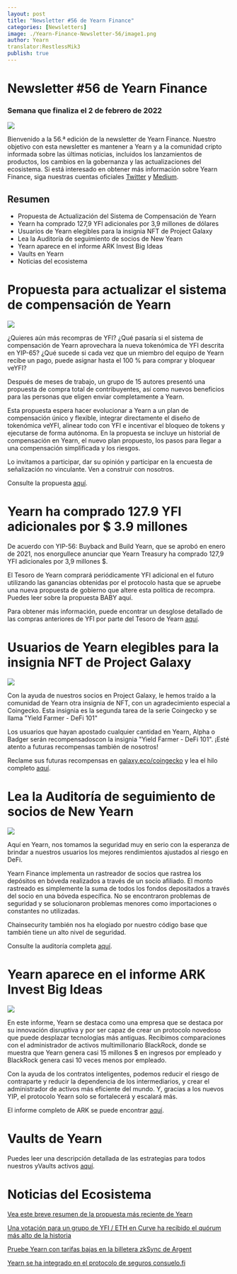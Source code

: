 ```yaml
---
layout: post
title: "Newsletter #56 de Yearn Finance"
categories: [Newsletters]
image: ./Yearn-Finance-Newsletter-56/image1.png
author: Yearn
translator:RestlessMik3
publish: true
---
```


# Newsletter #56 de Yearn Finance

### Semana que finaliza el 2 de febrero de 2022

![](image1.png)

Bienvenido a la 56.ª edición de la newsletter de Yearn Finance. Nuestro objetivo con esta newsletter es mantener a Yearn y a la comunidad cripto informada 
sobre las últimas noticias, incluidos los lanzamientos de productos, los cambios en la gobernanza y las actualizaciones del ecosistema. 
Si está interesado en obtener más información sobre Yearn Finance, siga nuestras cuentas oficiales [Twitter](https://twitter.com/iearnfinance) y [Medium](https://medium.com/iearn).

## Resumen

- Propuesta de Actualización del Sistema de Compensación de Yearn
- Yearn ha comprado 127,9 YFI adicionales por 3,9 millones de dólares
- Usuarios de Yearn elegibles para la insignia NFT de Project Galaxy
- Lea la Auditoría de seguimiento de socios de New Yearn
- Yearn aparece en el informe ARK Invest Big Ideas
- Vaults en Yearn
- Noticias del ecosistema

# Propuesta para actualizar el sistema de compensación de Yearn

![](image2.png)

¿Quieres aún más recompras de YFI? ¿Qué pasaría si el sistema de compensación de Yearn aprovechara la nueva tokenómica de YFI descrita en YIP-65? ¿Qué sucede si cada vez que un miembro del equipo de Yearn recibe un pago, puede asignar hasta el 100 % para comprar y bloquear veYFI?

Después de meses de trabajo, un grupo de 15 autores presentó una propuesta de compra total de contribuyentes, así como nuevos beneficios para las personas que eligen enviar completamente a Yearn.

Esta propuesta espera hacer evolucionar a Yearn a un plan de compensación único y flexible, integrar directamente el diseño de tokenómica veYFI, alinear todo con YFI e incentivar el bloqueo de tokens y ejecutarse de forma autónoma. En la propuesta se incluye un historial de compensación en Yearn, el nuevo plan propuesto, los pasos para llegar a una compensación simplificada y los riesgos.

Lo invitamos a participar, dar su opinión y participar en la encuesta de señalización no vinculante. Ven a construir con nosotros.

Consulte la propuesta [aquí](https://gov.yearn.finance/t/proposal-streamlining-contributor-compensation/12247).

# Yearn ha comprado 127.9 YFI adicionales por $ 3.9 millones

De acuerdo con YIP-56: Buyback and Build Yearn, que se aprobó en enero de 2021, nos enorgullece anunciar que Yearn Treasury ha comprado 127,9 YFI adicionales por 3,9 millones $.

El Tesoro de Yearn comprará periódicamente YFI adicional en el futuro utilizando las ganancias obtenidas por el protocolo hasta que se apruebe una nueva propuesta de gobierno que altere esta política de recompra. Puedes leer sobre la propuesta BABY aquí.

Para obtener más información, puede encontrar un desglose detallado de las compras anteriores de YFI por parte del Tesoro de Yearn [aquí](https://gov.yearn.finance/t/yfi-buyback-auctions/10491/3).

# Usuarios de Yearn elegibles para la insignia NFT de Project Galaxy

![](image3.png)

Con la ayuda de nuestros socios en Project Galaxy, le hemos traído a la comunidad de Yearn otra insignia de NFT, con un agradecimiento especial a Coingecko. Esta insignia es la segunda tarea de la serie Coingecko y se llama "Yield Farmer - DeFi 101"

Los usuarios que hayan apostado cualquier cantidad en Yearn, Alpha o Badger serán recompensadoscon  la insignia "Yield Farmer - DeFi 101". ¡Esté atento a futuras recompensas también de nosotros!

Reclame sus futuras recompensas en [galaxy.eco/coingecko](https://twitter.com/ProjectGalaxyHQ/status/1487048124182921220?s=20&t=Z5Z2328-bsM-BNCp9d1KAA) y lea el hilo completo [aquí](https://twitter.com/ProjectGalaxyHQ/status/1487048124182921220?s=20&t=Z5Z2328-bsM-BNCp9d1KAA).


# Lea la Auditoría de seguimiento de socios de New Yearn

![](image4.png)

Aquí en Yearn, nos tomamos la seguridad muy en serio con la esperanza de brindar a nuestros usuarios los mejores rendimientos ajustados al riesgo en DeFi.

Yearn Finance implementa un rastreador de socios que rastrea los depósitos en bóveda realizados a través de un socio afiliado. El monto rastreado es simplemente la suma de todos los fondos depositados a través del socio en una bóveda específica. No se encontraron problemas de seguridad y se solucionaron problemas menores como importaciones o constantes no utilizadas.

Chainsecurity también nos ha elogiado por nuestro código base que también tiene un alto nivel de seguridad.

Consulte la auditoría completa [aquí](https://chainsecurity.com/security-audit/yearn-finance-partner-tracker/).

# Yearn aparece en el informe ARK Invest Big Ideas

![](image5.png)

En este informe, Yearn se destaca como una empresa que se destaca por su innovación disruptiva y por ser capaz de crear un protocolo novedoso que puede desplazar tecnologías más antiguas. Recibimos comparaciones con el administrador de activos multimillonario BlackRock, donde se muestra que Yearn genera casi 15 millones $ en ingresos por empleado y BlackRock genera casi 10 veces menos por empleado.

Con la ayuda de los contratos inteligentes, podemos reducir el riesgo de contraparte y reducir la dependencia de los intermediarios, y crear el administrador de activos más eficiente del mundo. Y, gracias a los nuevos YIP, el protocolo Yearn solo se fortalecerá y escalará más.

El informe completo de ARK se puede encontrar [aquí](https://research.ark-invest.com/hubfs/1_Download_Files_ARK-Invest/White_Papers/ARK_BigIdeas2022.pdf?hsCtaTracking=217bbc93-a71a-4c2b-9959-0842b6fe301c%7C2653a4d0-af35-42f0-853a-c5f90f002abb).

# Vaults de Yearn

Puedes leer una descripción detallada de las estrategias para todos nuestros yVaults activos [aquí](https://medium.com/yearn-state-of-the-vaults/the-vaults-at-yearn-9237905ffed3).

# Noticias del Ecosistema 

[Vea este breve resumen de la propuesta más reciente de Yearn](https://twitter.com/0x7d54/status/1487252998023745540)

[Una votación para un grupo de YFI / ETH en Curve ha recibido el quórum más alto de la historia](https://twitter.com/CurveFinance/status/1487764860553371648)

[Pruebe Yearn con tarifas bajas en la billetera zkSync de Argent](https://twitter.com/argentHQ/status/1487014855592849414)

[Yearn se ha integrado en el protocolo de seguros consuelo.fi](https://twitter.com/SolaceFi/status/1486145688291487749?s=20&t=fTfbPYIAOA5xVim5BETQZQ)

